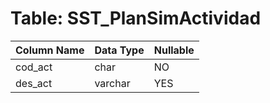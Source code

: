 # Table: SST_PlanSimActividad

| Column Name | Data Type | Nullable |
|-------------|-----------|----------|
| cod_act | char | NO |
| des_act | varchar | YES |
